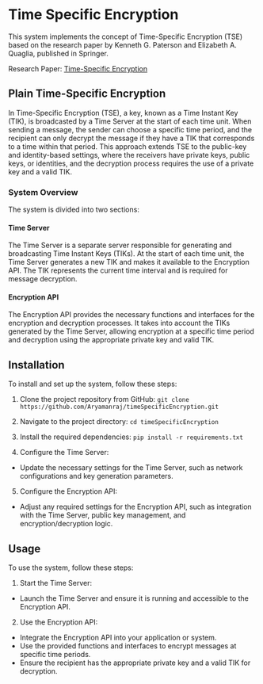 # Time Specific Encryption

This system implements the concept of Time-Specific Encryption (TSE) based on the research paper by Kenneth G. Paterson and Elizabeth A. Quaglia, published in Springer.

Research Paper: [Time-Specific Encryption](https://link.springer.com/chapter/10.1007/978-3-642-15317-4_1#:~:text=In%20(Plain)%20TSE%2C%20a,a%20time%20in%20that%20interval.)

## Plain Time-Specific Encryption

In Time-Specific Encryption (TSE), a key, known as a Time Instant Key (TIK), is broadcasted by a Time Server at the start of each time unit. When sending a message, the sender can choose a specific time period, and the recipient can only decrypt the message if they have a TIK that corresponds to a time within that period. This approach extends TSE to the public-key and identity-based settings, where the receivers have private keys, public keys, or identities, and the decryption process requires the use of a private key and a valid TIK.

### System Overview

The system is divided into two sections:

#### Time Server

The Time Server is a separate server responsible for generating and broadcasting Time Instant Keys (TIKs). At the start of each time unit, the Time Server generates a new TIK and makes it available to the Encryption API. The TIK represents the current time interval and is required for message decryption.

#### Encryption API

The Encryption API provides the necessary functions and interfaces for the encryption and decryption processes. It takes into account the TIKs generated by the Time Server, allowing encryption at a specific time period and decryption using the appropriate private key and valid TIK.

## Installation

To install and set up the system, follow these steps:

1. Clone the project repository from GitHub:
```git clone https://github.com/Aryamanraj/timeSpecificEncryption.git```


2. Navigate to the project directory:
```cd timeSpecificEncryption```

3. Install the required dependencies:
```pip install -r requirements.txt```

4. Configure the Time Server:
- Update the necessary settings for the Time Server, such as network configurations and key generation parameters.

5. Configure the Encryption API:
- Adjust any required settings for the Encryption API, such as integration with the Time Server, public key management, and encryption/decryption logic.

## Usage

To use the system, follow these steps:

1. Start the Time Server:
- Launch the Time Server and ensure it is running and accessible to the Encryption API.

2. Use the Encryption API:
- Integrate the Encryption API into your application or system.
- Use the provided functions and interfaces to encrypt messages at specific time periods.
- Ensure the recipient has the appropriate private key and a valid TIK for decryption.
